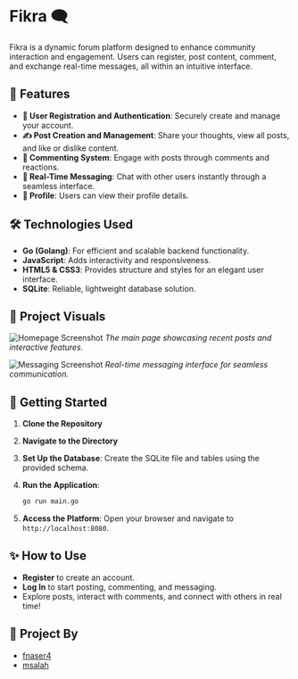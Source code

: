 # Fikra 🗨️

Fikra is a dynamic forum platform designed to enhance community interaction and engagement. Users can register, post content, comment, and exchange real-time messages, all within an intuitive interface.

## 🌟 Features

- **🔑 User Registration and Authentication**: Securely create and manage your account.
- **✍️ Post Creation and Management**: Share your thoughts, view all posts, and like or dislike content.
- **💬 Commenting System**: Engage with posts through comments and reactions.
- **💌 Real-Time Messaging**: Chat with other users instantly through a seamless interface.
- **👤 Profile**: Users can view their profile details.

## 🛠️ Technologies Used

- **Go (Golang)**: For efficient and scalable backend functionality.
- **JavaScript**: Adds interactivity and responsiveness.
- **HTML5 & CSS3**: Provides structure and styles for an elegant user interface.
- **SQLite**: Reliable, lightweight database solution.

## 📸 Project Visuals

![Homepage Screenshot](static/images/homepage.png)
*The main page showcasing recent posts and interactive features.*

![Messaging Screenshot](static/images/messaging.png)
*Real-time messaging interface for seamless communication.*

## 🚀 Getting Started

1. **Clone the Repository** 

2. **Navigate to the Directory**

3. **Set Up the Database**: Create the SQLite file and tables using the provided schema.
4. **Run the Application**:  
   ```bash
   go run main.go
   ```
5. **Access the Platform**: Open your browser and navigate to `http://localhost:8080`.

## ✨ How to Use

- **Register** to create an account.
- **Log In** to start posting, commenting, and messaging.
- Explore posts, interact with comments, and connect with others in real time!

## 👥 Project By

- [fnaser4](https://github.com/fnaser4)
- [msalah](https://github.com/marymSalah)

